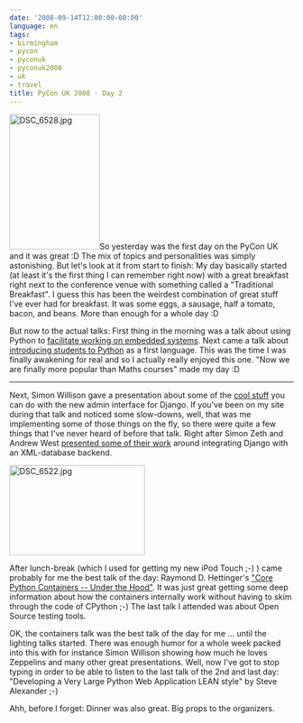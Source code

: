 ```yaml
---
date: '2008-09-14T12:00:00-00:00'
language: en
tags:
- birmingham
- pycon
- pyconuk
- pyconuk2008
- uk
- travel
title: PyCon UK 2008 - Day 2
---
```



<a class="left" href="http://www.flickr.com/photos/zerok/2855018195/" title="DSC_6528.jpg by zeroK, on Flickr"><img src="http://farm4.static.flickr.com/3143/2855018195_f52ec1c16b_m.jpg" width="160" height="240" alt="DSC_6528.jpg" /></a>So yesterday was the first day on the PyCon UK and it was great :D The mix of topics and personalities was simply astonishing. But let's look at it from start to finish: My day basically started (at least it's the first thing I can remember right now) with a great breakfast right next to the conference venue with something called a "Traditional Breakfast". I guess this has been the weirdest combination of great stuff I've ever had for breakfast. It was some eggs, a sausage, half a tomato, bacon, and beans. More than enough for a whole day :D

But now to the actual talks: First thing in the morning was a talk about using Python to [facilitate working on embedded systems](http://www.pyconuk.org/talk_abstracts.html#48). Next came a talk about [introducing students to Python](http://www.pyconuk.org/talk_abstracts.html#18) as a first language. This was the time I was finally awakening for real and so I actually really enjoyed this one. "Now we are finally more popular than Maths courses" made my day :D


-------------------------------

Next, Simon Willison gave a presentation about some of the [cool stuff](http://www.pyconuk.org/talk_abstracts.html#20) you can do with the new admin interface for Django. If you've been on my site during that talk and noticed some slow-downs, well, that was me implementing some of those things on the fly, so there were quite a few things that I've never heard of before that talk. Right after Simon Zeth and Andrew West [presented some of their work](http://www.pyconuk.org/talk_abstracts.html#24) around integrating Django with an XML-database backend.

<a class="figure" href="http://www.flickr.com/photos/zerok/2855839016/" title="DSC_6522.jpg by zeroK, on Flickr"><img src="http://farm4.static.flickr.com/3274/2855839016_37bc9ca197_m.jpg" width="240" height="160" alt="DSC_6522.jpg" /></a>

After lunch-break (which I used for getting my new iPod Touch ;-) ) came probably for me the best talk of the day: Raymond D. Hettinger's ["Core Python Containers -- Under the Hood"](http://www.pyconuk.org/talk_abstracts.html#49). It was just great getting some deep information about how the containers internally work without having to skim through the code of CPython ;-) The last talk I attended was about Open Source testing tools. 

OK, the containers talk was the best talk of the day for me ... until the lighting talks started. There was enough humor for a whole week packed into this with for instance Simon Willison showing how much he loves Zeppelins and many other great presentations. Well, now I've got to stop typing in order to be able to listen to the last talk of the 2nd and last day: "Developing a Very Large Python Web Application LEAN style" by Steve Alexander ;-)

Ahh, before I forget: Dinner was also great. Big props to the organizers.
